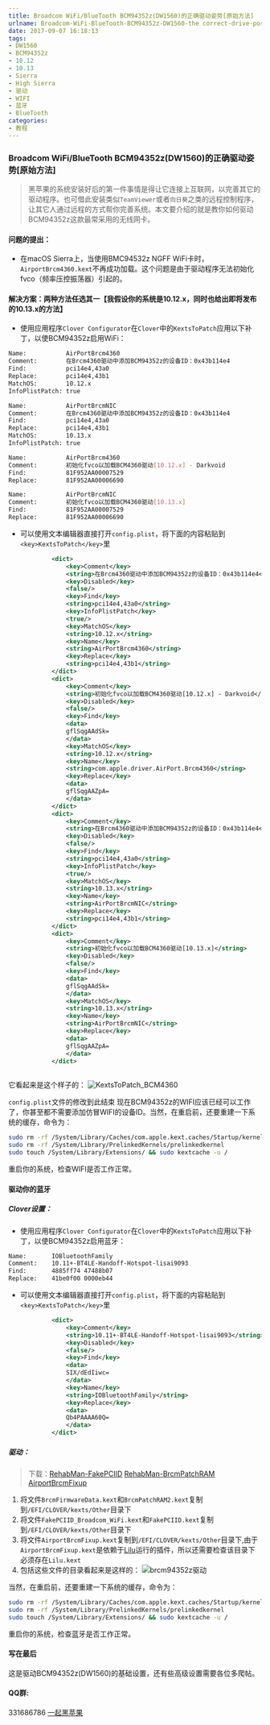 ```yaml
---
title: Broadcom WiFi/BlueTooth BCM94352z(DW1560)的正确驱动姿势[原始方法]
urlname: Broadcom-WiFi-BlueTooth-BCM94352z-DW1560-the correct-drive-posture
date: 2017-09-07 16:18:13
tags:
- DW1560
- BCM94352z
- 10.12
- 10.13
- Sierra
- High Sierra
- 驱动
- WIFI
- 蓝牙
- BlueTooth
categories:
- 教程
---
```

### Broadcom WiFi/BlueTooth BCM94352z(DW1560)的正确驱动姿势[原始方法]
> 黑苹果的系统安装好后的第一件事情是得让它连接上互联网，以完善其它的驱动程序。也可借此安装类似`TeamViewer`或者`向日葵`之类的远程控制程序，让其它人通过远程的方式帮你完善系统。本文要介绍的就是教你如何驱动BCM94352z这款最常采用的无线网卡。

#### 问题的提出：
* 在macOS Sierra上，当使用BMC94532z NGFF WiFi卡时，`AirportBrcm4360.kext`不再成功加载。这个问题是由于驱动程序无法初始化fvco（频率压控振荡器）引起的。 

#### 解决方案：两种方法任选其一【我假设你的系统是10.12.x，同时也给出即将发布的10.13.x的方法】
* 使用应用程序`Clover Configurator`在`Clover`中的`KextsToPatch`应用以下补丁，以使BCM94352z启用WiFi：

```sh
Name:           AirPortBrcm4360
Comment:        在Brcm4360驱动中添加BCM94352z的设备ID：0x43b114e4
Find:           pci14e4,43a0
Replace:        pci14e4,43b1
MatchOS:        10.12.x
InfoPlistPatch: true

Name:           AirPortBrcmNIC
Comment:        在Brcm4360驱动中添加BCM94352z的设备ID：0x43b114e4
Find:           pci14e4,43a0
Replace:        pci14e4,43b1
MatchOS:        10.13.x
InfoPlistPatch: true

Name:           AirPortBrcm4360
Comment:        初始化fvco以加载BCM4360驱动[10.12.x] - Darkvoid
Find:           81F952AA00007529 
Replace:        81F952AA00006690

Name:           AirPortBrcmNIC
Comment:        初始化fvco以加载BCM4360驱动[10.13.x]
Find:           81F952AA00007529 
Replace:        81F952AA00006690


```

* 可以使用文本编辑器直接打开`config.plist`，将下面的内容粘贴到`<key>KextsToPatch</key>`里

```xml
			<dict>
				<key>Comment</key>
				<string>在Brcm4360驱动中添加BCM94352z的设备ID：0x43b114e4</string>
				<key>Disabled</key>
				<false/>
				<key>Find</key>
				<string>pci14e4,43a0</string>
				<key>InfoPlistPatch</key>
				<true/>
				<key>MatchOS</key>
				<string>10.12.x</string>
				<key>Name</key>
				<string>AirPortBrcm4360</string>
				<key>Replace</key>
				<string>pci14e4,43b1</string>
			</dict>
			<dict>
				<key>Comment</key>
				<string>初始化fvco以加载BCM4360驱动[10.12.x] - Darkvoid</string>
				<key>Disabled</key>
				<false/>
				<key>Find</key>
				<data>
				gflSqgAAdSk=
				</data>
				<key>MatchOS</key>
				<string>10.12.x</string>
				<key>Name</key>
				<string>com.apple.driver.AirPort.Brcm4360</string>
				<key>Replace</key>
				<data>
				gflSqgAAZpA=
				</data>
			</dict>
			<dict>
				<key>Comment</key>
				<string>在Brcm4360驱动中添加BCM94352z的设备ID：0x43b114e4</string>
				<key>Disabled</key>
				<false/>
				<key>Find</key>
				<string>pci14e4,43a0</string>
				<key>InfoPlistPatch</key>
				<true/>
				<key>MatchOS</key>
				<string>10.13.x</string>
				<key>Name</key>
				<string>AirPortBrcmNIC</string>
				<key>Replace</key>
				<string>pci14e4,43b1</string>
			</dict>
			<dict>
				<key>Comment</key>
				<string>初始化fvco以加载BCM4360驱动[10.13.x]</string>
				<key>Disabled</key>
				<false/>
				<key>Find</key>
				<data>
				gflSqgAAdSk=
				</data>
				<key>MatchOS</key>
				<string>10.13.x</string>
				<key>Name</key>
				<string>AirPortBrcmNIC</string>
				<key>Replace</key>
				<data>
				gflSqgAAZpA=
				</data>
			</dict>
			
```
它看起来是这个样子的：
![KextsToPatch_BCM4360](http://ous2s14vo.bkt.clouddn.com/KextsToPatch_BCM4360.png)

`config.plist`文件的修改到此结束
现在BCM94352z的WIFI应该已经可以工作了，你甚至都不需要添加仿冒WIFI的设备ID。当然，在重启前，还要重建一下系统的缓存，命令为：

```bash
sudo rm -rf /System/Library/Caches/com.apple.kext.caches/Startup/kernelcache
sudo rm -rf /System/Library/PrelinkedKernels/prelinkedkernel
sudo touch /System/Library/Extensions/ && sudo kextcache -u /
```
重启你的系统，检查WIFI是否工作正常。
#### 驱动你的蓝牙
##### Clover设置：
* 使用应用程序`Clover Configurator`在`Clover`中的`KextsToPatch`应用以下补丁，以使BCM94352z启用蓝牙：

```sh
Name:       IOBluetoothFamily
Comment:    10.11+-BT4LE-Handoff-Hotspot-lisai9093
Find:       4885ff74 47488b07 
Replace:    41be0f00 0000eb44
```

* 可以使用文本编辑器直接打开`config.plist`，将下面的内容粘贴到`<key>KextsToPatch</key>`里

```xml
			<dict>
				<key>Comment</key>
				<string>10.11+-BT4LE-Handoff-Hotspot-lisai9093</string>
				<key>Disabled</key>
				<false/>
				<key>Find</key>
				<data>
				SIX/dEdIiwc=
				</data>
				<key>Name</key>
				<string>IOBluetoothFamily</string>
				<key>Replace</key>
				<data>
				Qb4PAAAA60Q=
				</data>
			</dict>
```
  
##### 驱动：
> 下载：[RehabMan-FakePCIID](https://bitbucket.org/RehabMan/os-x-fake-pci-id/downloads) [RehabMan-BrcmPatchRAM](https://bitbucket.org/RehabMan/os-x-brcmpatchram/downloads) [AirportBrcmFixup](https://sourceforge.net/p/airportbrcmfixup/)

1. 将文件`BrcmFirmwareData.kext`和`BrcmPatchRAM2.kext`复制到`/EFI/CLOVER/kexts/Other`目录下
2. 将文件`FakePCIID_Broadcom_WiFi.kext`和`FakePCIID.kext`复制到`/EFI/CLOVER/kexts/Other`目录下
3. 将文件`AirportBrcmFixup.kext`复制到`/EFI/CLOVER/kexts/Other`目录下,由于`AirportBrcmFixup.kext`是依赖于[Lilu](https://github.com/vit9696/Lilu/releases)运行的插件，所以还需要检查该目录下必须存在`Lilu.kext`
4. 包括这些文件的目录看起来是这样的：
![brcm94352z驱动](http://ous2s14vo.bkt.clouddn.com/brcm94352z驱动.png)

当然，在重启前，还要重建一下系统的缓存，命令为：

```bash
sudo rm -rf /System/Library/Caches/com.apple.kext.caches/Startup/kernelcache
sudo rm -rf /System/Library/PrelinkedKernels/prelinkedkernel
sudo touch /System/Library/Extensions/ && sudo kextcache -u /
```
重启你的系统，检查蓝牙是否工作正常。

#### 写在最后
这是驱动BCM94352z(DW1560)的基础设置，还有些高级设置需要各位多爬帖。

#### QQ群:
331686786 [一起黑苹果](http://shang.qq.com/wpa/qunwpa?idkey=db511a29e856f37cbb871108ffa77a6e79dde47e491b8f2c8d8fe4d3c310de91)


